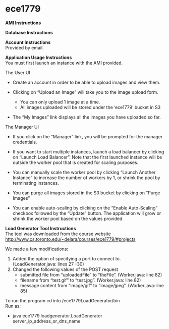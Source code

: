 # ece1779
<b>AMI Instructions</b>

<b>Database Instructions</b>

<b>Account Instructions</b>
<br>Provided by email.

<b>Application Usage Instructions</b>
<br>You must first launch an instance with the AMI provided. 

The User UI

 - Create an account in order to be able to upload images and view them. 
 - Clicking on “Upload an Image” will take you to the image upload form. 
   - You can only upload 1 image at a time.
   - All images uploaded will be stored under the ‘ece1779’ bucket in S3

 - The “My Images” link displays all the images you have uploaded so far. 


The Manager UI

 - If you click on the “Manager” link, you will be prompted for the manager credentials.

 - If you want to start multiple instances, launch a load balancer by clicking on “Launch Load Balancer”.
Note that the first launched instance will be outside the worker pool that is created for scaling purposes.

 - You can manually scale the worker pool by clicking “Launch Another Instance” to increase the number of workers by 1, or shrink the pool by terminating instances.

 - You can purge all images stored in the S3 bucket by clicking on “Purge Images”

 - You can enable auto-scaling by clicking on the “Enable Auto-Scaling” checkbox followed by the “Update” button. The application will grow or shrink the worker pool based on the values provided.


<b>Load Generator Tool Instructions</b>
<br>The tool was downloaded from the course website 
http://www.cs.toronto.edu/~delara/courses/ece1779/#projects

We made a few modifications:

1. Added the option of specifying a port to connect to. (LoadGenerator.java: lines 27 -30)
2. Changed the following values of the POST request 
   - submitted file from “uploadedFile” to “theFile”. (Worker.java: line 82)
   - filename from “test.gif” to “test.jpg”. (Worker.java: line 82)
   - message content from “image/gif” to “image/jpeg”. (Worker.java: line 85)

To run the program cd into <vm-directory>/ece1779LoadGenerator/bin
<br>Run as:
   - java ece1779.loadgenerator.LoadGenerator server_ip_address_or_dns_name <port-optional>
